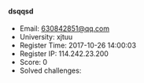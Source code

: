 #### dsqqsd  

* Email: 630842851@qq.com  
* University: xjtuu  
* Register Time: 2017-10-26 14:00:03  
* Register IP: 114.242.23.200  
* Score: 0  
* Solved challenges: 
